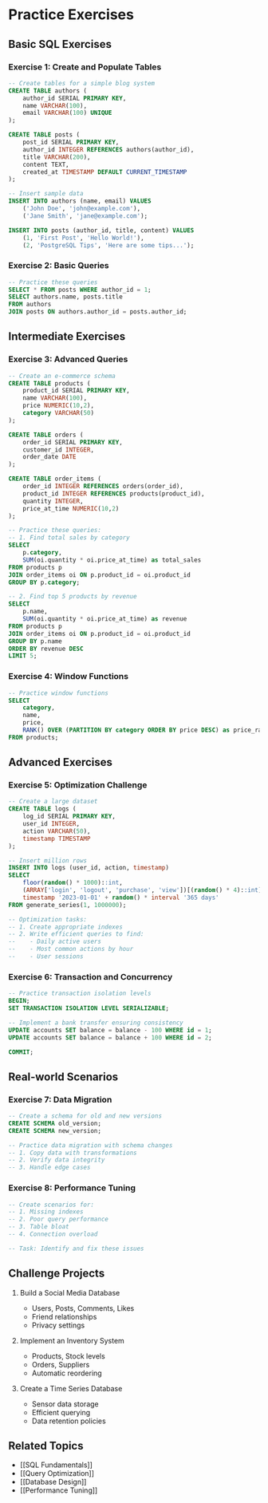 # Practice Exercises

## Basic SQL Exercises
### Exercise 1: Create and Populate Tables
```sql
-- Create tables for a simple blog system
CREATE TABLE authors (
    author_id SERIAL PRIMARY KEY,
    name VARCHAR(100),
    email VARCHAR(100) UNIQUE
);

CREATE TABLE posts (
    post_id SERIAL PRIMARY KEY,
    author_id INTEGER REFERENCES authors(author_id),
    title VARCHAR(200),
    content TEXT,
    created_at TIMESTAMP DEFAULT CURRENT_TIMESTAMP
);

-- Insert sample data
INSERT INTO authors (name, email) VALUES
    ('John Doe', 'john@example.com'),
    ('Jane Smith', 'jane@example.com');

INSERT INTO posts (author_id, title, content) VALUES
    (1, 'First Post', 'Hello World!'),
    (2, 'PostgreSQL Tips', 'Here are some tips...');
```

### Exercise 2: Basic Queries
```sql
-- Practice these queries
SELECT * FROM posts WHERE author_id = 1;
SELECT authors.name, posts.title 
FROM authors 
JOIN posts ON authors.author_id = posts.author_id;
```

## Intermediate Exercises
### Exercise 3: Advanced Queries
```sql
-- Create an e-commerce schema
CREATE TABLE products (
    product_id SERIAL PRIMARY KEY,
    name VARCHAR(100),
    price NUMERIC(10,2),
    category VARCHAR(50)
);

CREATE TABLE orders (
    order_id SERIAL PRIMARY KEY,
    customer_id INTEGER,
    order_date DATE
);

CREATE TABLE order_items (
    order_id INTEGER REFERENCES orders(order_id),
    product_id INTEGER REFERENCES products(product_id),
    quantity INTEGER,
    price_at_time NUMERIC(10,2)
);

-- Practice these queries:
-- 1. Find total sales by category
SELECT 
    p.category,
    SUM(oi.quantity * oi.price_at_time) as total_sales
FROM products p
JOIN order_items oi ON p.product_id = oi.product_id
GROUP BY p.category;

-- 2. Find top 5 products by revenue
SELECT 
    p.name,
    SUM(oi.quantity * oi.price_at_time) as revenue
FROM products p
JOIN order_items oi ON p.product_id = oi.product_id
GROUP BY p.name
ORDER BY revenue DESC
LIMIT 5;
```

### Exercise 4: Window Functions
```sql
-- Practice window functions
SELECT 
    category,
    name,
    price,
    RANK() OVER (PARTITION BY category ORDER BY price DESC) as price_rank
FROM products;
```

## Advanced Exercises
### Exercise 5: Optimization Challenge
```sql
-- Create a large dataset
CREATE TABLE logs (
    log_id SERIAL PRIMARY KEY,
    user_id INTEGER,
    action VARCHAR(50),
    timestamp TIMESTAMP
);

-- Insert million rows
INSERT INTO logs (user_id, action, timestamp)
SELECT 
    floor(random() * 1000)::int,
    (ARRAY['login', 'logout', 'purchase', 'view'])[(random() * 4)::int],
    timestamp '2023-01-01' + random() * interval '365 days'
FROM generate_series(1, 1000000);

-- Optimization tasks:
-- 1. Create appropriate indexes
-- 2. Write efficient queries to find:
--    - Daily active users
--    - Most common actions by hour
--    - User sessions
```

### Exercise 6: Transaction and Concurrency
```sql
-- Practice transaction isolation levels
BEGIN;
SET TRANSACTION ISOLATION LEVEL SERIALIZABLE;

-- Implement a bank transfer ensuring consistency
UPDATE accounts SET balance = balance - 100 WHERE id = 1;
UPDATE accounts SET balance = balance + 100 WHERE id = 2;

COMMIT;
```

## Real-world Scenarios
### Exercise 7: Data Migration
```sql
-- Create a schema for old and new versions
CREATE SCHEMA old_version;
CREATE SCHEMA new_version;

-- Practice data migration with schema changes
-- 1. Copy data with transformations
-- 2. Verify data integrity
-- 3. Handle edge cases
```

### Exercise 8: Performance Tuning
```sql
-- Create scenarios for:
-- 1. Missing indexes
-- 2. Poor query performance
-- 3. Table bloat
-- 4. Connection overload

-- Task: Identify and fix these issues
```

## Challenge Projects
1. Build a Social Media Database
   - Users, Posts, Comments, Likes
   - Friend relationships
   - Privacy settings

2. Implement an Inventory System
   - Products, Stock levels
   - Orders, Suppliers
   - Automatic reordering

3. Create a Time Series Database
   - Sensor data storage
   - Efficient querying
   - Data retention policies

## Related Topics
- [[SQL Fundamentals]]
- [[Query Optimization]]
- [[Database Design]]
- [[Performance Tuning]]
